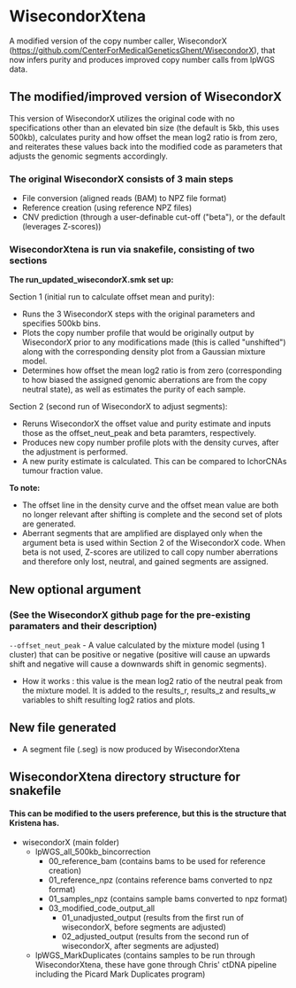 # WisecondorXtena
A modified version of the copy number caller, WisecondorX (https://github.com/CenterForMedicalGeneticsGhent/WisecondorX), that now infers purity and produces improved copy number calls from lpWGS data.

## The modified/improved version of WisecondorX
This version of WisecondorX utilizes the original code with no specifications other than an elevated bin size (the default is 5kb, this uses 500kb), calculates purity and how offset the mean log2 ratio is from zero, and reiterates these values back into the modified code as parameters that adjusts the genomic segments accordingly.

### The original WisecondorX consists of 3 main steps
* File conversion (aligned reads (BAM) to NPZ file format)
* Reference creation (using reference NPZ files)
* CNV prediction (through a user-definable cut-off ("beta"), or the default (leverages Z-scores))


### WisecondorXtena is run via snakefile, consisting of two sections
**The run_updated_wisecondorX.smk set up:** 

Section 1 (initial run to calculate offset mean and purity):
* Runs the 3 WisecondorX steps with the original parameters and specifies 500kb bins.
* Plots the copy number profile that would be originally output by WisecondorX prior to any modifications made (this is called "unshifted") along with the corresponding density plot from a Gaussian mixture model.
* Determines how offset the mean log2 ratio is from zero (corresponding to how biased the assigned genomic aberrations are from the copy neutral state), as well as estimates the purity of each sample.

Section 2 (second run of WisecondorX to adjust segments):
* Reruns WisecondorX the offset value and purity estimate and inputs those as the offset_neut_peak and beta paramters, respectively.
* Produces new copy number profile plots with the density curves, after the adjustment is performed.
* A new purity estimate is calculated. This can be compared to IchorCNAs tumour fraction value.

**To note:**
* The offset line in the density curve and the offset mean value are both no longer relevant after shifting is complete and the second set of plots are generated.
* Aberrant segments that are amplified are displayed only when the argument beta is used within Section 2 of the WisecondorX code. When beta is not used, Z-scores are utilized to call copy number aberrations and therefore only lost, neutral, and gained segments are assigned.

## New optional argument 
### (See the WisecondorX github page for the pre-existing paramaters and their description)
`--offset_neut_peak` - A value calculated by the mixture model (using 1 cluster) that can be positive or negative (positive will cause an upwards shift and negative will cause a downwards shift in genomic segments). 
* How it works : this value is the mean log2 ratio of the neutral peak from the mixture model. It is added to the results_r, results_z and results_w variables to shift resulting log2 ratios and plots. 

## New file generated
* A segment file (.seg) is now produced by WisecondorXtena

## WisecondorXtena directory structure for snakefile
#### This can be modified to the users preference, but this is the structure that Kristena has. 
 - wisecondorX (main folder)
   - lpWGS_all_500kb_bincorrection
     - 00_reference_bam (contains bams to be used for reference creation)
     - 01_reference_npz (contains reference bams converted to npz format)
     - 01_samples_npz (contains sample bams converted to npz format)
     - 03_modified_code_output_all
       - 01_unadjusted_output (results from the first run of wisecondorX, before segments are adjusted)
       - 02_adjusted_output (results from the second run of wisecondorX, after segments are adjusted)
   - lpWGS_MarkDuplicates (contains samples to be run through WisecondorXtena, these have gone through Chris' ctDNA pipeline including the Picard Mark Duplicates program) 
